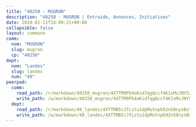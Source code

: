 ```yaml
---
title: "40250 - MUGRON"
description: "40250 - MUGRON | Entraide, Annonces, Initiatives"
date: 2020-01-11T14:09:21+09:00
collapsible: false
layout: commune
comm:
  nom: "MUGRON"
  slug: mugron
  cp: "40250"
dept:
  nom: "Landes"
  slug: landes
  num: "40"
peerpad:
  comm:
    read_path: /r/markdown/40250_mugron/4XTTM9Pb4oKid7qgQccf4K1xMsJNY52dFY5xoRvsH88ozF3vj
    write_path: /w/markdown/40250_mugron/4XTTM9Pb4oKid7qgQccf4K1xMsJNY52dFY5xoRvsH88ozF3vj-K3TgTem4zcGQJRBAKwga4Ru96BxgASCytGgYfGQXq3GJQ7eP7D3xDmjPr5Hek9gwHASviJUmy7tEREXuGnrcgmtc8PpCMcZkLtJFffCqDpt2m6dE2gHuo7xhyKg92aD8RnmBnChq
  dept:
    read_path: /r/markdown/40_landes/4XTTMB5cJfLstu1dpMutnpb92n58nysBxt2LvNHp8iFa2he7h
    write_path: /w/markdown/40_landes/4XTTMB5cJfLstu1dpMutnpb92n58nysBxt2LvNHp8iFa2he7h-K3TgUvrqNj5GqBsxRXbDQxXTucun7uHSVZWT5C8CgQNaESTTE4cfR63JCubPGiKkKruc9dwpRJsb8aWPbJoGCdC5JVr33cPSqpb1rkjpoPrBPEdrj3zMya2yHWSYgr5GG1nyDstK
---
```


